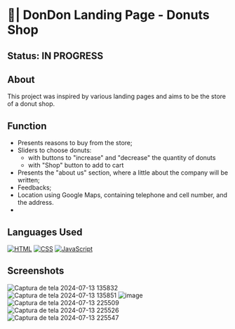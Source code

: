 # 🍩| DonDon Landing Page - Donuts Shop
## Status: IN PROGRESS

## About
This project was inspired by various landing pages and aims to be the store of a donut shop.

## Function
- Presents reasons to buy from the store;
- Sliders to choose donuts:
  - with buttons to "increase" and "decrease" the quantity of donuts
  - with "Shop" button to add to cart
- Presents the "about us" section, where a little about the company will be written;
- Feedbacks;
- Location using Google Maps, containing telephone and cell number, and the address.
- 
## Languages Used
<p>
  <a href="#"><img alt="HTML" src="https://img.shields.io/badge/HTML-E34F26.svg?logo=html5&logoColor=white"></a>
  <a href="#"><img alt="CSS" src="https://img.shields.io/badge/CSS-1572B6.svg?logo=css3&logoColor=white"></a>
  <a href="#"><img alt="JavaScript" src="https://img.shields.io/badge/JavaScript-F7DF1E.svg?logo=javascript&logoColor=black"></a>
</p>
 
## Screenshots
  ![Captura de tela 2024-07-13 135832](https://github.com/user-attachments/assets/206fa54f-9671-460f-aae8-7ff8d049c65d)
  ![Captura de tela 2024-07-13 135851](https://github.com/user-attachments/assets/1f95c2c7-774f-4f2e-acaf-a9f732ca4aa7)
  ![image](https://github.com/user-attachments/assets/d39c594d-8514-4200-aff5-0b6905a41ddb)
  ![Captura de tela 2024-07-13 225509](https://github.com/user-attachments/assets/d9ed101b-5181-4641-b8f6-e86f79d5cf27)
  ![Captura de tela 2024-07-13 225526](https://github.com/user-attachments/assets/0d8a7bc7-7e5b-4f9d-a0dc-261aab14211f)
  ![Captura de tela 2024-07-13 225547](https://github.com/user-attachments/assets/26ac9a18-209c-4d4f-9ab3-ad0db545154d)




